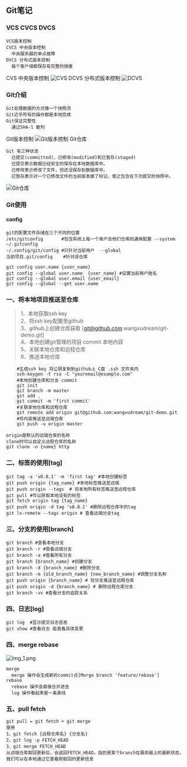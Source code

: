 ## Git笔记

### VCS CVCS DVCS

```text
VCS版本控制
CVCS 中央版本控制
  中央服务器的单点故障
DVCS 分布式版本控制
  每个客户端都保存有完整的镜像
```

CVS 中央版本控制
![CVS](img_2.png)
DCVS 分布式版本控制
![DCVS](img_3.png)

### Git介绍

```text
Git处理数据的方式像一个快照流
Git近乎所有的操作都是本地完成
Git保证完整性
  通过SHA-1 散列
```

Git版本控制
![Git版本控制](img_4.png)
Git仓库

```text
Git 有三种状态
  已提交(committed)、已修改(modified)和已暂存(staged)
  已提交表示数据已经安全的保存在本地数据库中。 
  已修改表示修改了文件，但还没保存到数据库中。 
  已暂存表示对一个已修改文件的当前版本做了标记，使之包含在下次提交的快照中。
```

![Git仓库](img_5.png)

### Git使用

#### config

```text
git的配置文件存储在三个不同的位置
/etc/gitconfig       #包含系统上每一个用户及他们仓库的通用配置 --system
~/.gitconfig
~/.config/git/config #只针对当前用户  --global
当前项目.git/config    #针对该仓库
```

```text
git config user.name {user_name}
git config --global user.name  {user_name} #设置当前用户姓名
git config --global user.email {user_email}
git config --global --get user.name
```

### 一、将本地项目推送至仓库
> 1、本地获取ssh key  
> 2、将ssh key配置至github  
> 3、github上创建仓库获取  [git@github.com:wangxudream/git-demo.git]  
> 4、本地创建git管理的项目 commit 本地内容   
> 5、关联本地仓库和远程仓库  
> 6、推送本地仓库

```shell
    #生成ssh key 将公钥复制到github上 C盘 .ssh 文件夹内
    ssh-keygen -t rsa -C "youremail@example.com"
    #本地创建仓库和分支 commit
    git init 
    git branch -m master
    git add .
    git commit -m 'first commit' 
    #关联本地仓库和远程仓库
    git remote add origin git@github.com:wangxudream/git-demo.git
    #将内容推送至远端仓库 
    git push -u origin master 
```

```text
origin是默认的远端仓库的名称
clone时可以自定义远程仓库的名称
git clone -o {name} http 

```

### 二、标签的使用[tag]

```shell
git tag -a 'v0.0.1' -m 'first tag' #本地创建标签
git push origin {tag_name} #本地标签推送至远端
git push origin --tags  # 将本地所有标签推送至远程仓库
git pull #可以获取本地没有的标签
git fetch origin tag {tag_name}
git push origin -d tag 'v0.0.1' #删除远程仓库中的tag
git ls-remote --tags origin # 查看远端分支tag
```

### 三、分支的使用[branch]

```shell
git branch #查看本地分支
git branch -r #查看远端分支
git branch -a #查看所有分支
git branch {branch_name} #创建分支
git branch -d {branch_name} #删除分支
git branch -m {old_branch_name} {new_branch_name} #调整分支名称
git push origin {branch_name} # 将分支推送至远程仓库
git push origin -d {branch_name} # 删除远程仓库分支
git branch -vv #查看分支的追踪关系
```

### 四、日志[log]

```text
git log  #显示提交日志信息
git show #查看日志 能查看具体变更
```

### 四、merge rebase

![img_1.png](img_1.png)

```text
merge
  merge 操作会生成新的commit点[Merge branch 'feature/rebase']
rebase
  rebase 操作会直接合并进去
  log 操作看起来是一条直线
```

### 五、pull fetch

```text
git pull = git fetch + git merge
使用
1、git fetch {远程仓库名} {分支名}
2、git log -p FETCH_HEAD
3、git merge FETCH_HEAD
从远端仓库取回更新后，会返回FETCH_HEAD，指的是某个branch在服务器上的最新状态，
我们可以在本地通过它查看刚取回的更新信息
```

